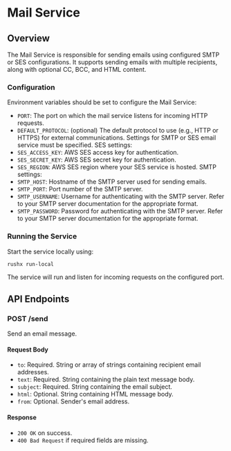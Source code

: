 # Mail Service

## Overview

The Mail Service is responsible for sending emails using configured SMTP or SES configurations. 
It supports sending emails with multiple recipients, along with optional CC, BCC, and HTML content.

### Configuration

Environment variables should be set to configure the Mail Service:
- `PORT`: The port on which the mail service listens for incoming HTTP requests.
- `DEFAULT_PROTOCOL`: (optional) The default protocol to use (e.g., HTTP or HTTPS) for external communications.
Settings for SMTP or SES email service must be specified.
SES settings:
- `SES_ACCESS_KEY`: AWS SES access key for authentication.
- `SES_SECRET_KEY`: AWS SES secret key for authentication.
- `SES_REGION`: AWS SES region where your SES service is hosted.
SMTP settings:
- `SMTP_HOST`: Hostname of the SMTP server used for sending emails.
- `SMTP_PORT`: Port number of the SMTP server.
- `SMTP_USERNAME`: Username for authenticating with the SMTP server. Refer to your SMTP server documentation for the appropriate format.
- `SMTP_PASSWORD`: Password for authenticating with the SMTP server. Refer to your SMTP server documentation for the appropriate format.

### Running the Service

Start the service locally using:
```bash
rushx run-local
```

The service will run and listen for incoming requests on the configured port.

## API Endpoints

### POST /send

Send an email message.

#### Request Body

- `to`: Required. String or array of strings containing recipient email addresses.
- `text`: Required. String containing the plain text message body.
- `subject`: Required. String containing the email subject.
- `html`: Optional. String containing HTML message body.
- `from`: Optional. Sender's email address.

#### Response

- `200 OK` on success.
- `400 Bad Request` if required fields are missing.
